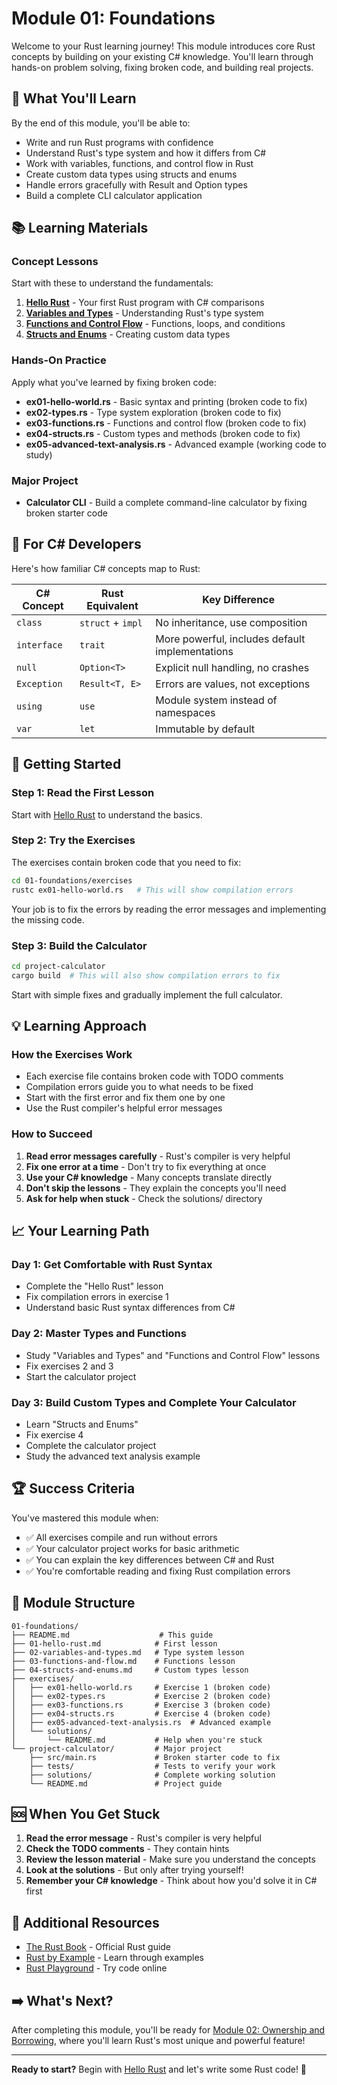 # Module 01: Foundations

Welcome to your Rust learning journey! This module introduces core Rust concepts by building on your existing C# knowledge. You'll learn through hands-on problem solving, fixing broken code, and building real projects.

## 🎯 What You'll Learn

By the end of this module, you'll be able to:

- Write and run Rust programs with confidence
- Understand Rust's type system and how it differs from C#
- Work with variables, functions, and control flow in Rust
- Create custom data types using structs and enums
- Handle errors gracefully with Result and Option types
- Build a complete CLI calculator application

## 📚 Learning Materials

### **Concept Lessons**
Start with these to understand the fundamentals:

1. **[Hello Rust](01-hello-rust.md)** - Your first Rust program with C# comparisons
2. **[Variables and Types](02-variables-and-types.md)** - Understanding Rust's type system
3. **[Functions and Control Flow](03-functions-and-flow.md)** - Functions, loops, and conditions
4. **[Structs and Enums](04-structs-and-enums.md)** - Creating custom data types

### **Hands-On Practice**
Apply what you've learned by fixing broken code:

- **ex01-hello-world.rs** - Basic syntax and printing (broken code to fix)
- **ex02-types.rs** - Type system exploration (broken code to fix)
- **ex03-functions.rs** - Functions and control flow (broken code to fix)
- **ex04-structs.rs** - Custom types and methods (broken code to fix)
- **ex05-advanced-text-analysis.rs** - Advanced example (working code to study)

### **Major Project**
- **Calculator CLI** - Build a complete command-line calculator by fixing broken starter code

## 🔄 For C# Developers

Here's how familiar C# concepts map to Rust:

| C# Concept | Rust Equivalent | Key Difference |
|------------|-----------------|----------------|
| `class` | `struct` + `impl` | No inheritance, use composition |
| `interface` | `trait` | More powerful, includes default implementations |
| `null` | `Option<T>` | Explicit null handling, no crashes |
| `Exception` | `Result<T, E>` | Errors are values, not exceptions |
| `using` | `use` | Module system instead of namespaces |
| `var` | `let` | Immutable by default |

## 🚀 Getting Started

### **Step 1: Read the First Lesson**
Start with [Hello Rust](01-hello-rust.md) to understand the basics.

### **Step 2: Try the Exercises**
The exercises contain broken code that you need to fix:

```bash
cd 01-foundations/exercises
rustc ex01-hello-world.rs   # This will show compilation errors
```

Your job is to fix the errors by reading the error messages and implementing the missing code.

### **Step 3: Build the Calculator**
```bash
cd project-calculator
cargo build  # This will also show compilation errors to fix
```

Start with simple fixes and gradually implement the full calculator.

## 💡 Learning Approach

### **How the Exercises Work**
- Each exercise file contains broken code with TODO comments
- Compilation errors guide you to what needs to be fixed
- Start with the first error and fix them one by one
- Use the Rust compiler's helpful error messages

### **How to Succeed**
1. **Read error messages carefully** - Rust's compiler is very helpful
2. **Fix one error at a time** - Don't try to fix everything at once
3. **Use your C# knowledge** - Many concepts translate directly
4. **Don't skip the lessons** - They explain the concepts you'll need
5. **Ask for help when stuck** - Check the solutions/ directory

## 📈 Your Learning Path

### **Day 1: Get Comfortable with Rust Syntax**
- Complete the "Hello Rust" lesson
- Fix compilation errors in exercise 1
- Understand basic Rust syntax differences from C#

### **Day 2: Master Types and Functions**
- Study "Variables and Types" and "Functions and Control Flow" lessons
- Fix exercises 2 and 3
- Start the calculator project

### **Day 3: Build Custom Types and Complete Your Calculator**
- Learn "Structs and Enums"
- Fix exercise 4
- Complete the calculator project
- Study the advanced text analysis example

## 🏆 Success Criteria

You've mastered this module when:
- ✅ All exercises compile and run without errors
- ✅ Your calculator project works for basic arithmetic
- ✅ You can explain the key differences between C# and Rust
- ✅ You're comfortable reading and fixing Rust compilation errors

## 📁 Module Structure

```
01-foundations/
├── README.md                    # This guide
├── 01-hello-rust.md            # First lesson
├── 02-variables-and-types.md   # Type system lesson
├── 03-functions-and-flow.md    # Functions lesson
├── 04-structs-and-enums.md     # Custom types lesson
├── exercises/
│   ├── ex01-hello-world.rs     # Exercise 1 (broken code)
│   ├── ex02-types.rs           # Exercise 2 (broken code)
│   ├── ex03-functions.rs       # Exercise 3 (broken code)
│   ├── ex04-structs.rs         # Exercise 4 (broken code)
│   ├── ex05-advanced-text-analysis.rs  # Advanced example
│   └── solutions/
│       └── README.md           # Help when you're stuck
└── project-calculator/         # Major project
    ├── src/main.rs             # Broken starter code to fix
    ├── tests/                  # Tests to verify your work
    ├── solutions/              # Complete working solution
    └── README.md               # Project guide
```

## 🆘 When You Get Stuck

1. **Read the error message** - Rust's compiler is very helpful
2. **Check the TODO comments** - They contain hints
3. **Review the lesson material** - Make sure you understand the concepts
4. **Look at the solutions** - But only after trying yourself!
5. **Remember your C# knowledge** - Think about how you'd solve it in C# first

## 🔗 Additional Resources

- [The Rust Book](https://doc.rust-lang.org/book/) - Official Rust guide
- [Rust by Example](https://doc.rust-lang.org/rust-by-example/) - Learn through examples
- [Rust Playground](https://play.rust-lang.org/) - Try code online

## ➡️ What's Next?

After completing this module, you'll be ready for [Module 02: Ownership and Borrowing](../02-ownership-and-borrowing/README.md), where you'll learn Rust's most unique and powerful feature!

---

**Ready to start?** Begin with [Hello Rust](01-hello-rust.md) and let's write some Rust code! 🦀
